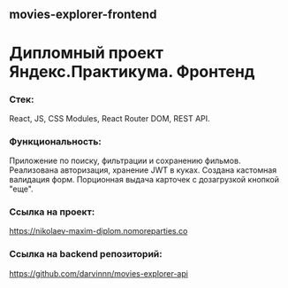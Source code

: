 ## movies-explorer-frontend

# Дипломный проект Яндекс.Практикума. Фронтенд

### Стек: 
React, JS, CSS Modules, React Router DOM,  REST API.

### Функциональность:
Приложение по поиску, фильтрации и сохранению фильмов. Реализована авторизация, хранение JWT в куках. Создана кастомная валидация форм. Порционная выдача карточек с дозагрузкой кнопкой "еще".

### Ссылка на проект:

https://nikolaev-maxim-diplom.nomoreparties.co

### Ссылка на backend репозиторий:

https://github.com/darvinnn/movies-explorer-api
